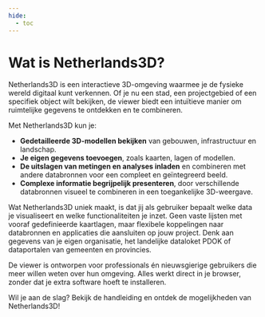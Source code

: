 ```yaml
---
hide:
  - toc
---
```

# Wat is Netherlands3D?

Netherlands3D is een interactieve 3D-omgeving waarmee je de fysieke wereld digitaal kunt verkennen. Of je nu een stad,
een projectgebied of een specifiek object wilt bekijken, de viewer biedt een intuïtieve manier om ruimtelijke gegevens
te ontdekken en te combineren.

Met Netherlands3D kun je:

- **Gedetailleerde 3D-modellen bekijken** van gebouwen, infrastructuur en landschap.
- **Je eigen gegevens toevoegen**, zoals kaarten, lagen of modellen.
- **De uitslagen van metingen en analyses inladen** en combineren met andere databronnen voor een compleet en
  geïntegreerd beeld.
- **Complexe informatie begrijpelijk presenteren**, door verschillende databronnen visueel te combineren in een
  toegankelijke 3D-weergave.

Wat Netherlands3D uniek maakt, is dat jij als gebruiker bepaalt welke data je visualiseert en welke functionaliteiten je
inzet. Geen vaste lijsten met vooraf gedefinieerde kaartlagen, maar flexibele koppelingen naar databronnen en
applicaties die aansluiten op jouw project. Denk aan gegevens van je eigen organisatie, het landelijke dataloket PDOK of
dataportalen van gemeenten en provincies.

De viewer is ontworpen voor professionals én nieuwsgierige gebruikers die meer willen weten over hun omgeving. Alles
werkt direct in je browser, zonder dat je extra software hoeft te installeren.

Wil je aan de slag? Bekijk de handleiding en ontdek de mogelijkheden van Netherlands3D!